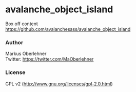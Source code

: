 # avalanche_object_island
Box off content  
https://github.com/avalanchesass/avalanche_object_island

### Author
Markus Oberlehner  
Twitter: https://twitter.com/MaOberlehner

### License
GPL v2 (http://www.gnu.org/licenses/gpl-2.0.html)
